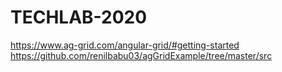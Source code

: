 # TECHLAB-2020

https://www.ag-grid.com/angular-grid/#getting-started
https://github.com/renilbabu03/agGridExample/tree/master/src 
